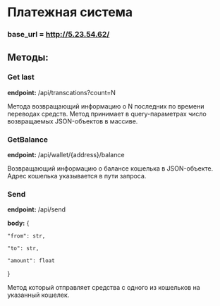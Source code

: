 # Платежная система
### base_url = http://5.23.54.62/
## Методы:
### Get last
**endpoint:** /api/transcations?count=N

Метода возвращающий информацию о
N последних по времени переводах средств. Метод принимает в query-параметрах число
возвращаемых JSON-объектов в массиве.

### GetBalance
**endpoint:** /api/wallet/{address}/balance

Возвращающий информацию о балансе кошелька в JSON-объекте. Адрес кошелька указывается в пути
запроса.

### Send
**endpoint:** /api/send

**body:**
{

    "from": str,

    "to": str,

    "amount": float
}

Метод который отправляет средства с одного из
кошельков на указанный кошелек.